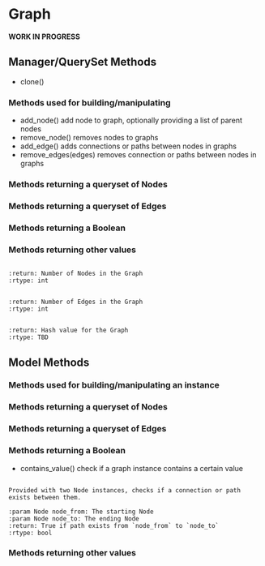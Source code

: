 # Graph

**WORK IN PROGRESS**

## Manager/QuerySet Methods

- clone()

### Methods used for building/manipulating

- add_node() add node to graph, optionally providing a list of parent nodes
- remove_node() removes nodes to graphs
- add_edge() adds connections or paths between nodes in graphs
- remove_edges(edges) removes connection or paths between nodes in graphs

### Methods returning a queryset of Nodes

### Methods returning a queryset of Edges

### Methods returning a Boolean

### Methods returning other values

```{py:function} node_count()

:return: Number of Nodes in the Graph
:rtype: int
```

```{py:function} edge_count()

:return: Number of Edges in the Graph
:rtype: int
```

```{py:function} graph_hash()

:return: Hash value for the Graph
:rtype: TBD
```


## Model Methods

### Methods used for building/manipulating an instance

### Methods returning a queryset of Nodes

### Methods returning a queryset of Edges

### Methods returning a Boolean

- contains_value() check if a graph instance contains a certain value



```{py:function} has_connection(node_from, node_to)

Provided with two Node instances, checks if a connection or path exists between them.

:param Node node_from: The starting Node
:param Node node_to: The ending Node
:return: True if path exists from `node_from` to `node_to`
:rtype: bool
```

### Methods returning other values



